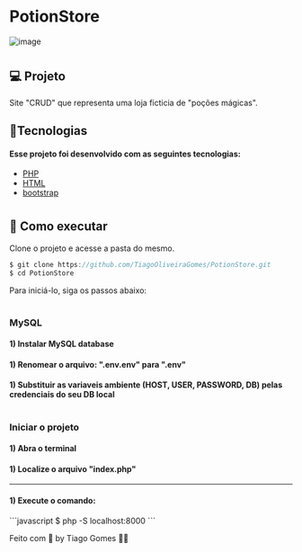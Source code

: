# PotionStore

![image](https://github.com/user-attachments/assets/3ad312fd-3efc-4881-b4ee-b1974f5f9680)



# <h2>💻 Projeto</h2>

Site "CRUD" que representa uma loja ficticia de "poções mágicas".

<h2>🧪Tecnologias</h2>
<h4>Esse projeto foi desenvolvido com as seguintes tecnologias: </h4>

* [PHP](https://www.php.net)
* [HTML](https://developer.mozilla.org/pt-BR/docs/Web/html)
* [bootstrap](https://getbootstrap.com)

# <h2>🚀 Como executar</h2>
Clone o projeto e acesse a pasta do mesmo.

```javascript
$ git clone https://github.com/TiagoOliveiraGomes/PotionStore.git
$ cd PotionStore
```
Para iniciá-lo, siga os passos abaixo:
# <h3>MySQL</h3>
<h4>1) Instalar MySQL database</h4>
<h4>1) Renomear o arquivo: ".env.env" para ".env"</h4>
<h4>1) Substituir as variaveis ambiente (HOST, USER, PASSWORD, DB) pelas credenciais do seu DB local</h4>

# <h3>Iniciar o projeto</h3>
<h4>1) Abra o terminal</h4>
<h4>1) Localize o arquivo "index.php"</h4>
<hr>
<h4>1) Execute o comando:</h4>
```javascript
$ php -S localhost:8000
```


Feito com 🧡 by Tiago Gomes 👋🏻 
